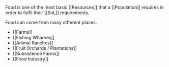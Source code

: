 Food is one of the most basic [[Resources]] that a [[Population]] requires in order to fulfil their [[SoL]] requirements.

Food can come from many different places.
- [[Farms]]
- [[Fishing Wharves]]
- [[Animal Ranches]]
- [[Fruit Orchards / Plantations]]
- [[Subsistence Farms]]
- [[Food Industry]]
